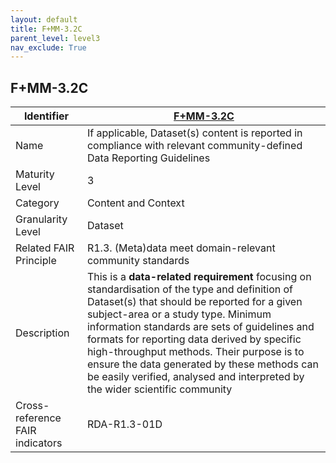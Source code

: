 ```yaml
---
layout: default
title: F+MM-3.2C
parent_level: level3
nav_exclude: True
---
```


## F+MM-3.2C

| Identifier | [F+MM-3.2C](https://github.com/FAIRplus/Data-Maturity/blob/indicator-definitions/docs/_indicators/G.%20F+MM-3.2C.md) |
| --------- | ----------|
| Name | If applicable, Dataset(s) content is reported in compliance with relevant community-defined Data Reporting Guidelines |
| Maturity Level | 3 |
| Category | Content and Context |
| Granularity Level | Dataset |
| Related FAIR Principle | R1.3. (Meta)data meet domain-relevant community standards |
| Description | This is a **data-related requirement** focusing on standardisation of the type and definition of Dataset(s) that should be reported for a given subject-area or a study type. Minimum information standards are sets of guidelines and formats for reporting data derived by specific high-throughput methods. Their purpose is to ensure the data generated by these methods can be easily verified, analysed and interpreted by the wider scientific community      |
| Cross-reference FAIR indicators | RDA-R1.3-01D |
